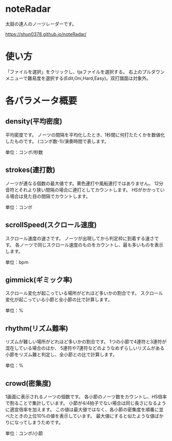 # noteRadar
太鼓の達人のノーツレーダーです。

https://shun0378.github.io/noteRadar/

# 使い方
「ファイルを選択」をクリックし、tjaファイルを選択する。
右上のプルダウンメニューで難易度を選択する(Edit,Oni,Hard,Easy)。双打譜面は対象外。

# 各パラメータ概要
## density(平均密度)
平均密度です。
ノーツの間隔を平均化したとき、1秒間に何打たたくかを数値化したものです。
(コンボ数-1)/演奏時間で表します。

単位：コンボ/秒数

## strokes(連打数)
ノーツが連なる個数の最大値です。黄色連打や風船連打ではありません。
12分音符とそれより狭い間隔の場合に連打としてカウントします。
HSがかかっている場合は見た目の間隔でカウントします。

単位：コンボ

## scrollSpeed(スクロール速度)
スクロール速度の速さです。
ノーツが出現してから判定枠に到着する速さです。
各ノーツで同じスクロール速度のものをカウントし、最も多いものを表示します。

単位：bpm

## gimmick(ギミック率)
スクロール変化が起こっている場所がどれほど多いかの割合です。
スクロール変化が起こっている小節と全小節の比で計算します。

単位：%

## rhythm(リズム難率)
リズムが難しい場所がどれほど多いかの割合です。
1つの小節で4連符と3連符が混在している場合のほか、
5連符や7連符などのようなめずらしいリズムがある小節をリズム難と判定し、全小節との比で計算します。

単位：%

## crowd(密集度)
1画面に表示されるノーツの個数です。
各小節のノーツ数をカウントし、HS倍率で割ることで集計しています。
小節が4/4拍子でない場合は同じ長さになるように適宜倍率を加えます。
この値は最大値ではなく、各小節の密集度を順番に並べたときの上位10%の値を表示しています。
最大値にすると似たような値ばかりになってしまうためです。

単位：コンボ/小節
